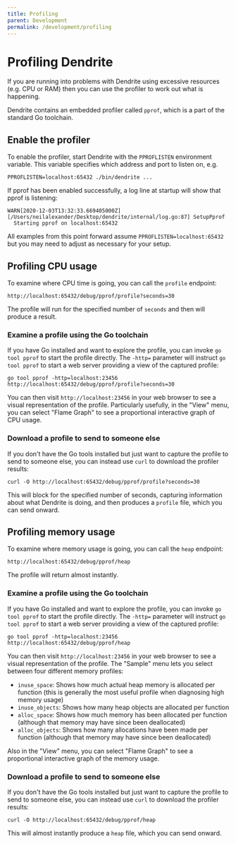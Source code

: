 ```yaml
---
title: Profiling
parent: Development
permalink: /development/profiling
---
```


# Profiling Dendrite

If you are running into problems with Dendrite using excessive resources (e.g. CPU or RAM) then you can use the profiler to work out what is happening.

Dendrite contains an embedded profiler called `pprof`, which is a part of the standard Go toolchain.

## Enable the profiler

To enable the profiler, start Dendrite with the `PPROFLISTEN` environment variable. This variable specifies which address and port to listen on, e.g.

```
PPROFLISTEN=localhost:65432 ./bin/dendrite ...
```

If pprof has been enabled successfully, a log line at startup will show that pprof is listening:

```
WARN[2020-12-03T13:32:33.669405000Z] [/Users/neilalexander/Desktop/dendrite/internal/log.go:87] SetupPprof
  Starting pprof on localhost:65432
```

All examples from this point forward assume `PPROFLISTEN=localhost:65432` but you may need to adjust as necessary for your setup.

## Profiling CPU usage

To examine where CPU time is going, you can call the `profile` endpoint:

```
http://localhost:65432/debug/pprof/profile?seconds=30
```

The profile will run for the specified number of `seconds` and then will produce a result.

### Examine a profile using the Go toolchain

If you have Go installed and want to explore the profile, you can invoke `go tool pprof` to start the profile directly. The `-http=` parameter will instruct `go tool pprof` to start a web server providing a view of the captured profile:

```
go tool pprof -http=localhost:23456 http://localhost:65432/debug/pprof/profile?seconds=30
```

You can then visit `http://localhost:23456` in your web browser to see a visual representation of the profile. Particularly usefully, in the "View" menu, you can select "Flame Graph" to see a proportional interactive graph of CPU usage.

### Download a profile to send to someone else

If you don't have the Go tools installed but just want to capture the profile to send to someone else, you can instead use `curl` to download the profiler results:

```
curl -O http://localhost:65432/debug/pprof/profile?seconds=30
```

This will block for the specified number of seconds, capturing information about what Dendrite is doing, and then produces a `profile` file, which you can send onward.

## Profiling memory usage

To examine where memory usage is going, you can call the `heap` endpoint:

```
http://localhost:65432/debug/pprof/heap
```

The profile will return almost instantly.

### Examine a profile using the Go toolchain

If you have Go installed and want to explore the profile, you can invoke `go tool pprof` to start the profile directly. The `-http=` parameter will instruct `go tool pprof` to start a web server providing a view of the captured profile:

```
go tool pprof -http=localhost:23456 http://localhost:65432/debug/pprof/heap
```

You can then visit `http://localhost:23456` in your web browser to see a visual representation of the profile. The "Sample" menu lets you select between four different memory profiles:

* `inuse_space`: Shows how much actual heap memory is allocated per function (this is generally the most useful profile when diagnosing high memory usage)
* `inuse_objects`: Shows how many heap objects are allocated per function
* `alloc_space`: Shows how much memory has been allocated per function (although that memory may have since been deallocated)
* `alloc_objects`: Shows how many allocations have been made per function (although that memory may have since been deallocated)

Also in the "View" menu, you can select "Flame Graph" to see a proportional interactive graph of the memory usage.

### Download a profile to send to someone else

If you don't have the Go tools installed but just want to capture the profile to send to someone else, you can instead use `curl` to download the profiler results:

```
curl -O http://localhost:65432/debug/pprof/heap
```

This will almost instantly produce a `heap` file, which you can send onward.
